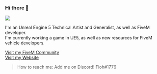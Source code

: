 ### Hi there 👋
![](https://komarev.com/ghpvc/?username=flohhhhh)

I'm an Unreal Engine 5 Technical Artist and Generalist, as well as FiveM developer.<br>
I'm currently working a game in UE5, as well as new resources for FiveM vehicle developers.

[Visit my FiveM Community](https://discord.gg/dawnstar-fivem)<br>
[Visit my Website](https://dwnstr.com)

> How to reach me: Add me on Discord! Floh#1776
